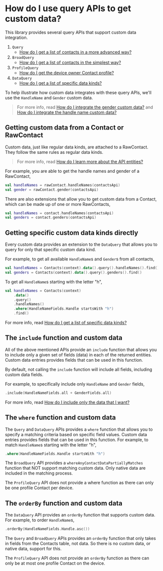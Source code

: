# How do I use query APIs to get custom data?

This library provides several query APIs that support custom data integration.

1. `Query`
    - [How do I get a list of contacts in a more advanced way?](/howto/howto-query-contacts-advanced.md)
2. `BroadQuery`
    - [How do I get a list of contacts in the simplest way?](/howto/howto-query-contacts.md)
3. `ProfileQuery`
    - [How do I get the device owner Contact profile?](/howto/howto-query-profile.md)
4. `DataQuery`
    - [How do I get a list of specific data kinds?](/howto/howto-query-data-sets.md)

To help illustrate how custom data integrates with these query APIs, we'll use the `HandleName`
and `Gender` custom data.

> For more info, read [How do I integrate the gender custom data?](/howto/howto-integrate-gender-custom-data.md)
> and [How do I integrate the handle name custom data?](/howto/howto-integrate-handlename-custom-data.md)

## Getting custom data from a Contact or RawContact

Custom data, just like regular data kinds, are attached to a RawContact. They follow the same rules
as regular data kinds. 

> For more info, read [How do I learn more about the API entities?](/howto/howto-learn-more-about-api-entities.md)

For example, you are able to get the handle names and gender of a RawContact,

```kotlin
val handleNames = rawContact.handleNames(contactsApi)
val gender = rawContact.gender(contactsApi)
```

There are also extensions that allow you to get custom data from a Contact, which can be made up of 
one or more RawContacts,

```kotlin
val handleNames = contact.handleNames(contactsApi)
val genders = contact.genders(contactsApi)
```

## Getting specific custom data kinds directly

Every custom data provides an extension to the `DataQuery` that allows you to query for only that
specific custom data kind.

For example, to get all available `HandleName`s and `Gender`s from all contacts,

```kotlin
val handleNames = Contacts(context).data().query().handleNames().find()
val genders = Contacts(context).data().query().genders().find()
```

To get all `HandleName`s starting with the letter "h",

```kotlin
val handleNames = Contacts(context)
    .data()
    .query()
    .handleNames()
    .where(HandleNameFields.Handle startsWith "h")
    .find()
```

For more info, read [How do I get a list of specific data kinds?](/howto/howto-query-data-sets.md)

## The `include` function and custom data

All of the above mentioned APIs provide an `include` function that allows you to include only a 
given set of fields (data) in each of the returned entities. Custom data entries provides fields 
that can be used in this function. 

By default, not calling the `include` function will include all fields, including custom data fields. 

For example, to specifically include only `HandleName` and `Gender` fields, 

```kotlin
.include(HandleNameFields.all + GenderFields.all)
```

For more info, read [How do I include only the data that I want?](/howto/howto-include-only-desired-data.md)

## The `where` function and custom data

The `Query` and `DataQuery` APIs provides a `where` function that allows you to specify a matching
criteria based on specific field values. Custom data entries provides fields that can be used in 
this function. For example, to match `HandleName`s starting with the letter "h",

```kotlin
.where(HandleNameFields.Handle startsWith "h")
```

The `BroadQuery` API provides a `whereAnyContactDataPartiallyMatches` function that NOT support
matching custom data. Only native data are included in the matching process.

The `ProfileQuery` API does not provide a where function as there can only be one profile Contact
per device. 

## The `orderBy` function and custom data

The `DataQuery` API provides an `orderBy` function that supports custom data. For example, to order
`HandleName`s,

```kotlin
.orderBy(HandleNameFields.Handle.asc())
```

The `Query` and `BroadQuery` APIs provides an `orderBy` function that only takes in fields from
the Contacts table, not data. So there is no custom data, or native data, support for this.

The `ProfileQuery` API does not provide an `orderBy` function as there can only be at most one 
profile Contact on the device.